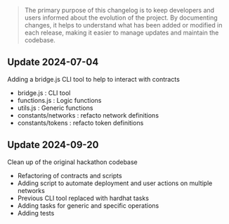 > The primary purpose of this changelog is to keep developers and users informed about the evolution of the project. By documenting changes, it helps to understand what has been added or modified in each release, making it easier to manage updates and maintain the codebase.

## Update 2024-07-04

Adding a bridge.js CLI tool to help to interact with contracts

- bridge.js : CLI tool
- functions.js : Logic functions
- utils.js : Generic functions
- constants/networks : refacto network definitions
- constants/tokens : refacto token definitions

## Update 2024-09-20

Clean up of the original hackathon codebase

- Refactoring of contracts and scripts
- Adding script to automate deployment and user actions on multiple networks
- Previous CLI tool replaced with hardhat tasks
- Adding tasks for generic and specific operations
- Adding tests
